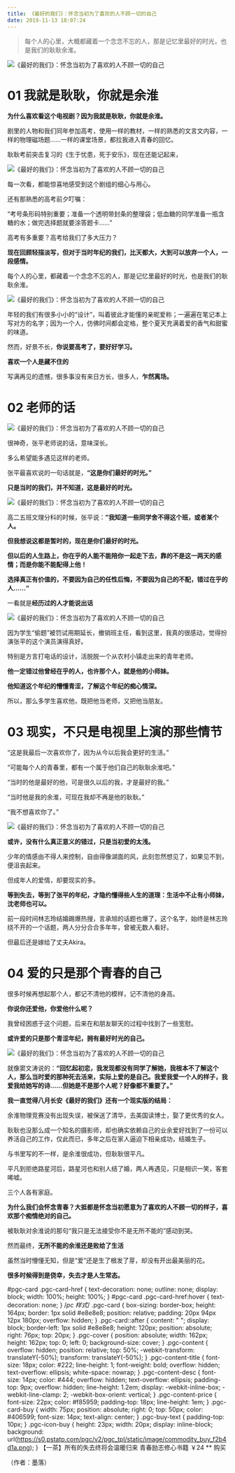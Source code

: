 ```yaml
---
title: 《最好的我们》：怀念当初为了喜欢的人不顾一切的自己
date: 2019-11-13 18:07:24
---
```


> 每个人的心里，大概都藏着一个念念不忘的人，那是记忆里最好的时光，也是我们的耿耿余淮。

![《最好的我们》：怀念当初为了喜欢的人不顾一切的自己](http://p1.pstatp.com/large/pgc-image/dab44b88265446d5a6218cb165c96804)
 


 

# **01 我就是耿耿，你就是余淮**

 **为什么喜欢看这个电视剧？因为我就是耿耿，你就是余淮。**

 剧里的人物和我们同年参加高考，使用一样的教材，一样的熟悉的文言文内容，一样的物理磁场题……一样的课堂场景，都拉我进入青春的回忆。

 耿耿考前突击复习的《生于忧患，死于安乐》，现在还能记起来，

![《最好的我们》：怀念当初为了喜欢的人不顾一切的自己](http://p1.pstatp.com/large/pgc-image/887fcdb2f7394ea5bc506bc220d44c80)
 


 

 每一次看，都能惊喜地感受到这个剧组的细心与用心。

 还有那熟悉的高考前夕叮嘱：

 “考号条形码特别重要；准备一个透明带封条的整理袋；低血糖的同学准备一瓶含糖的水；做完选择题就要涂答题卡……”

 高考有多重要？高考给我们了多大压力？

 **现在回顾轻描淡写，但对于当时年纪的我们，比天都大，大到可以放弃一个人，一段感情。**

 每个人的心里，都藏着一个念念不忘的人，那是记忆里最好的时光，也是我们的耿耿余淮。

![《最好的我们》：怀念当初为了喜欢的人不顾一切的自己](http://p3.pstatp.com/large/pgc-image/08f9d63fdf0946a0b486907b0154008b)
 


 

 年轻的我们有很多小小的“设计”，叫着彼此才能懂的亲昵爱称；一遍遍在笔记本上写对方的名字；因为一个人，仿佛时间都会定格，整个夏天充满着爱的香气和甜蜜的味道。

 然而，好景不长，**你说要高考了，要好好学习。**

 **喜欢一个人是藏不住的**

 写满再见的遗憾，很多事没有来日方长，很多人，**乍然离场。**

# **02 老师的话**

![《最好的我们》：怀念当初为了喜欢的人不顾一切的自己](http://p1.pstatp.com/large/pgc-image/a3b7700f7e5448ebb3c65349c5ec4cb4)
 


 

 很神奇，张平老师说的话，意味深长。

 多么希望能多遇见这样的老师。

 张平最喜欢说的一句话就是，**“这是你们最好的时光。”**

 **只是当时的我们，并不知道，这是最好的时光。**

![《最好的我们》：怀念当初为了喜欢的人不顾一切的自己](http://p1.pstatp.com/large/pgc-image/eaa4b19f67d34300ad27c532136dc2b2)
 


 

 高二五班文理分科的时候，张平说：**”我知道一些同学舍不得这个班，或者某个人。**

 **但我想说这都是暂时的，现在是你们最好的时光。**

 **但以后的人生路上，你在乎的人能不能陪你一起走下去，靠的不是这一两天的感情；而是你能不能配得上他！**

 **选择真正有价值的，不要因为自己的任性后悔，不要因为自己的不配，错过在乎的人......“**

 一看就是**经历过的人才能说出话**

![《最好的我们》：怀念当初为了喜欢的人不顾一切的自己](http://p1.pstatp.com/large/pgc-image/0379aabeec8e462eaf666080c684e384)
 


 

 因为学生“偷题”被罚试用期延长，撤销班主任，看到这里，我真的很感动，觉得扮演张平的这个演员演得真好。

 特别是方言打电话的设计，活脱脱一个从农村小镇走出来的青年老师。

 **他一定错过他曾经在乎的人，也许那个人，就是他的小师妹。**

 **他知道这个年纪的懵懂青涩，了解这个年纪的痴心情深。**

 所以，那么多学生喜欢他，既把他当老师，又把他当朋友。

# **03 现实，不只是电视里上演的那些情节**

 “这是我最后一次喜欢你了，因为从今以后我会更好的生活。”

 “可能每个人的青春里，都有一个属于他们自己的耿耿余淮吧。”

 “当时的他是最好的他，可是很久以后的我，才是最好的我。”

 “当时他是我的余淮，可现在我却不再是他的耿耿。”

 “我不想喜欢你了。”

![《最好的我们》：怀念当初为了喜欢的人不顾一切的自己](http://p3.pstatp.com/large/pgc-image/b8ddc8f9d7ed422db87ec1c95cb33a44)
 


 

 **或许，没有什么真正意义的错过，只是当初爱的太浅。**

 少年的情感由不得人来控制，自由得像湖面的风，此刻忽然想见了，如果见不到，便沮丧起来。

 但成年人的爱情，却要现实的多。

 **等到失去，等到了张平的年纪，才隐约懂得些人生的道理：生活中不止有小师妹，沈老师也可以。**

 前一段时间林志玲结婚踢爆热搜，言承旭的话题也爆了，这个名字，始终是林志玲绕不开的一个话题，两人分分合合多年年，曾被无数人看好。

 但最后还是嫁给了丈夫Akira。

# **04 爱的只是那个青春的自己**

 很多时候再想起那个人，都记不清他的模样，记不清他的身高。

 **你说你还爱他，你爱他什么呢？**

 我曾经困惑于这个问题，后来在和朋友聊天的过程中找到了一些宽慰。

 **或许爱的只是那个青涩年纪，拥有最好时光的自己。**

![《最好的我们》：怀念当初为了喜欢的人不顾一切的自己](http://p1.pstatp.com/large/pgc-image/5997289eadd746228a3a31be3790ea86)
 


 

 就像窦文涛说的：**“回忆起初恋，我发现都没有同学了解她，我根本不了解这个人，那么当时爱的那种死去活来，实际上爱的是自己。我爱我爱一个人的样子，我爱我给她写的诗……但她是不是那个人呢？好像都不重要了。”**

 **我一直觉得八月长安《最好的我们》还有一个现实版的结局：**

 余淮物理竞赛没有出现失误，被保送了清华，去美国读博士，娶了更优秀的女人。

 耿耿也没那么成一个知名的摄影师，却也确实依赖自己的业余爱好找到了一份可以养活自己的工作，仅此而已，多年之后在家人逼迫下相亲成功，结婚生子。

 与书里写的不一样，是余淮很成功，但耿耿很平凡。

 平凡到拒绝路星河后，路星河也和别人结了婚，两人再遇见，只是相识一笑，客套唏嘘。

 三个人各有家庭。

 **为什么我们会怀念青春？大抵都是怀念当初愿意为了喜欢的人不顾一切的样子，喜欢那个痴情绝对的自己。**

 被耿耿对余淮说的那句“我只是无法接受你不是无所不能的”感动到哭。

 然而最终，**无所不能的余淮还是败给了生活**

 虽然当时懵懂无知，但是“爱”还是生了根发了芽，却没有开出最美丽的花。

 **很多时候得到是侥幸，失去才是人生常态。**

#pgc-card .pgc-card-href { text-decoration: none; outline: none; display: block; width: 100%; height: 100%; } #pgc-card .pgc-card-href:hover { text-decoration: none; } /*pc 样式*/ .pgc-card { box-sizing: border-box; height: 164px; border: 1px solid #e8e8e8; position: relative; padding: 20px 94px 12px 180px; overflow: hidden; } .pgc-card::after { content: " "; display: block; border-left: 1px solid #e8e8e8; height: 120px; position: absolute; right: 76px; top: 20px; } .pgc-cover { position: absolute; width: 162px; height: 162px; top: 0; left: 0; background-size: cover; } .pgc-content { overflow: hidden; position: relative; top: 50%; -webkit-transform: translateY(-50%); transform: translateY(-50%); } .pgc-content-title { font-size: 18px; color: #222; line-height: 1; font-weight: bold; overflow: hidden; text-overflow: ellipsis; white-space: nowrap; } .pgc-content-desc { font-size: 14px; color: #444; overflow: hidden; text-overflow: ellipsis; padding-top: 9px; overflow: hidden; line-height: 1.2em; display: -webkit-inline-box; -webkit-line-clamp: 2; -webkit-box-orient: vertical; } .pgc-content-price { font-size: 22px; color: #f85959; padding-top: 18px; line-height: 1em; } .pgc-card-buy { width: 75px; position: absolute; right: 0; top: 50px; color: #406599; font-size: 14px; text-align: center; } .pgc-buy-text { padding-top: 10px; } .pgc-icon-buy { height: 23px; width: 20px; display: inline-block; background: url(https://s0.pstatp.com/pgc/v2/pgc_tpl/static/image/commodity_buy_f2b4d1a.png); }
【一茶】所有的失去终将会温暖归来 青春励志修心书籍
￥24
**
购买

 

 （作者：墨落）
